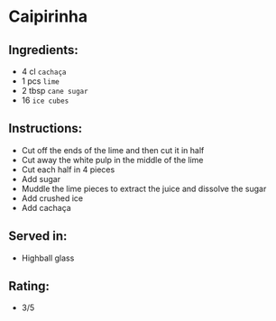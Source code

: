 # Caipirinha

## Ingredients:
- 4 cl `cachaça`
- 1 pcs `lime`
- 2 tbsp `cane sugar`
- 16 `ice cubes`

## Instructions:
- Cut off the ends of the lime and then cut it in half
- Cut away the white pulp in the middle of the lime
- Cut each half in 4 pieces 
- Add sugar
- Muddle the lime pieces to extract the juice and dissolve the sugar
- Add crushed ice
- Add cachaça

## Served in:
- Highball glass

## Rating:
- 3/5